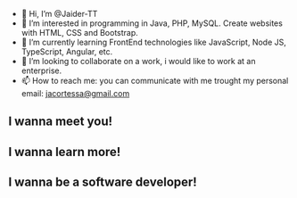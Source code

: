 - 👋 Hi, I’m @Jaider-TT
- 👀 I’m interested in programming in Java, PHP, MySQL. Create websites with HTML, CSS and Bootstrap.
- 🌱 I’m currently learning FrontEnd technologies like JavaScript, Node JS, TypeScript, Angular, etc.
- 💞️ I’m looking to collaborate on a work, i would like to work at an enterprise.
- 📫 How to reach me: you can communicate with me trought my personal email: jacortessa@gmail.com

<h2>I wanna meet you!</h2>
<h2>I wanna learn more!</h2>
<h2>I wanna be a software developer!</h2>

<!---
Jaider-TT/Jaider-TT is a ✨ special ✨ repository because its `README.md` (this file) appears on your GitHub profile.
You can click the Preview link to take a look at your changes.
--->
